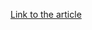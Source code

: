 [Link to the article](https://blog.sucuri.net/2021/11/fake-ransomware-infection-spooks-website-owners.html)
